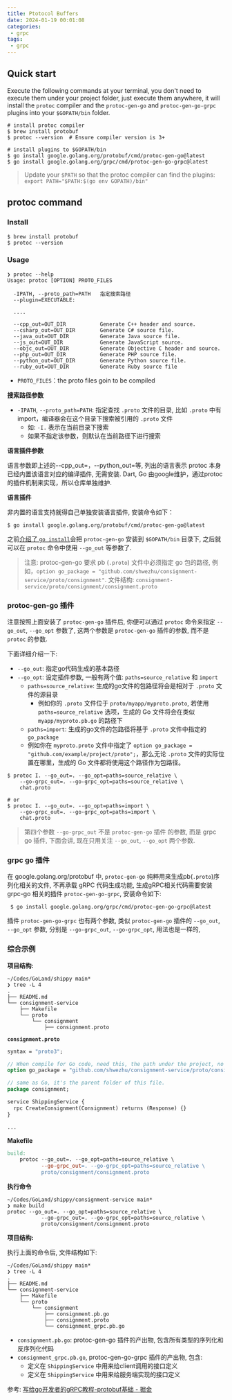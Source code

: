 ```yaml
---
title: Ptotocol Buffers
date: 2024-01-19 00:01:08
categories:
 - grpc
tags:
 - grpc
---
```


## Quick start

Execute the following commands at your terminal, you don't need to execute them under your project folder, just execute them anywhere, it will install the `protoc` compiler and the `protoc-gen-go` and `protoc-gen-go-grpc` plugins into your `$GOPATH/bin` folder.

```shell
# install protoc compiler
$ brew install protobuf
$ protoc --version  # Ensure compiler version is 3+

# install plugins to $GOPATH/bin
$ go install google.golang.org/protobuf/cmd/protoc-gen-go@latest
$ go install google.golang.org/grpc/cmd/protoc-gen-go-grpc@latest
```

> Update your `$PATH` so that the protoc compiler can find the plugins: `export PATH="$PATH:$(go env GOPATH)/bin"`

## protoc command

### Install

```shell
$ brew install protobuf
$ protoc --version
```

### Usage

```shell
❯ protoc --help
Usage: protoc [OPTION] PROTO_FILES

  -IPATH, --proto_path=PATH   指定搜索路径
  --plugin=EXECUTABLE:
  
  ....
 
  --cpp_out=OUT_DIR           Generate C++ header and source.
  --csharp_out=OUT_DIR        Generate C# source file.
  --java_out=OUT_DIR          Generate Java source file.
  --js_out=OUT_DIR            Generate JavaScript source.
  --objc_out=OUT_DIR          Generate Objective C header and source.
  --php_out=OUT_DIR           Generate PHP source file.
  --python_out=OUT_DIR        Generate Python source file.
  --ruby_out=OUT_DIR          Generate Ruby source file
```

- `PROTO_FILES`：the proto files goin to be compiled

**搜索路径参数**
- `-IPATH`, `--proto_path=PATH`: 指定查找 `.proto` 文件的目录, 比如 `.proto` 中有 import，编译器会在这个目录下搜索被引用的 `.proto` 文件
  - 如: `-I.` 表示在当前目录下搜索
  - 如果不指定该参数，则默认在当前路径下进行搜索

**语言插件参数**

语言参数即上述的--cpp_out=，--python_out=等, 列出的语言表示 protoc 本身已经内置该语言对应的编译插件, 无需安装. Dart, Go 由google维护，通过protoc的插件机制来实现，所以仓库单独维护. 

**语言插件**

非内置的语言支持就得自己单独安装语言插件, 安装命令如下：

```shell
$ go install google.golang.org/protobuf/cmd/protoc-gen-go@latest
```

之前[介绍了 `go install`](https://davidzhu.xyz/post/golang/basics/000-modules-env/)会把 `protoc-gen-go` 安装到 `$GOPATH/bin` 目录下, 之后就可以在 `protoc` 命令中使用 `--go_out` 等参数了. 

> 注意: protoc-gen-go 要求 pb (`.proto`) 文件中必须指定 go 包的路径, 例如，`option go_package = "github.com/shwezhu/consignment-service/proto/consignment"`. 
> 文件结构: `consignment-service/proto/consignment/consignment.proto` 

### protoc-gen-go 插件

注意按照上面安装了 `protoc-gen-go` 插件后, 你便可以通过 `protoc` 命令来指定 `--go_out`, `--go_opt` 参数了, 这两个参数是 `protoc-gen-go` 插件的参数, 而不是 `protoc` 的参数.

下面详细介绍一下:

- `--go_out`: 指定go代码生成的基本路径
- `--go_opt`: 设定插件参数, 一般有两个值: `paths=source_relative` 和 `import`
  - `paths=source_relative`: 生成的go文件的包路径将会是相对于 `.proto` 文件的源目录
    - 例如你的 `.proto` 文件位于 `proto/myapp/myproto.proto`, 若使用 `paths=source_relative` 选项，生成的 Go 文件将会在类似 `myapp/myproto.pb.go` 的路径下
  - `paths=import`: 生成的go文件的包路径将基于 `.proto` 文件中指定的 `go_package`
  - 例如你在 `myproto.proto` 文件中指定了 `option go_package = "github.com/example/project/proto";`，那么无论 `.proto` 文件的实际位置在哪里，生成的 Go 文件都将使用这个路径作为包路径。

```shell
$ protoc I. --go_out=. --go_opt=paths=source_relative \
    --go-grpc_out=. --go-grpc_opt=paths=source_relative \
    chat.proto

# or
$ protoc I. --go_out=. --go_opt=paths=import \
    --go-grpc_out=. --go-grpc_opt=paths=import \
    chat.proto
```

> 第四个参数 `--go-grpc_out` 不是 `protoc-gen-go` 插件 的参数, 而是 grpc go 插件, 下面会讲, 现在只用关注 `--go_out`, `--go_opt` 两个参数. 

### grpc go 插件

在 google.golang.org/protobuf 中, `protoc-gen-go` 纯粹用来生成pb(`.proto`)序列化相关的文件, 不再承载 gRPC 代码生成功能, 生成gRPC相关代码需要安装 grpc-go 相关的插件 `protoc-gen-go-grpc`, 安装命令如下:

```shell
 $ go install google.golang.org/grpc/cmd/protoc-gen-go-grpc@latest
```

插件 `protoc-gen-go-grpc` 也有两个参数, 类似 `protoc-gen-go` 插件的 `--go_out`, `--go_opt` 参数, 分别是 `--go-grpc_out`, `--go-grpc_opt`, 用法也是一样的,

### 综合示例

**项目结构:**

```shell
~/Codes/GoLand/shippy main*
❯ tree -L 4
.
├── README.md
└── consignment-service
    ├── Makefile
    └── proto
        └── consignment
            ├── consignment.proto
```

**`consignment.proto`**

```protobuf
syntax = "proto3";

// When compile for Go code, need this, the path under the project, no project folder name
option go_package = "github.com/shwezhu/consignment-service/proto/consignment";

// same as Go, it's the parent folder of this file.
package consignment;

service ShippingService {
  rpc CreateConsignment(Consignment) returns (Response) {}
}

...

```

**Makefile**

```makefile
build:
	protoc --go_out=. --go_opt=paths=source_relative \
	  	   --go-grpc_out=. --go-grpc_opt=paths=source_relative \
	  	   proto/consignment/consignment.proto
```

**执行命令**

```shell
~/Codes/GoLand/shippy/consignment-service main*
❯ make build
protoc --go_out=. --go_opt=paths=source_relative \
	  	   --go-grpc_out=. --go-grpc_opt=paths=source_relative \
	  	   proto/consignment/consignment.proto
```

**项目结构:**

执行上面的命令后, 文件结构如下:

```shell
~/Codes/GoLand/shippy main*
❯ tree -L 4
.
├── README.md
└── consignment-service
    ├── Makefile
    └── proto
        └── consignment
            ├── consignment.pb.go
            ├── consignment.proto
            └── consignment_grpc.pb.go
```


- `consignment.pb.go`: protoc-gen-go 插件的产出物, 包含所有类型的序列化和反序列化代码
- `consignment_grpc.pb.go`, protoc-gen-go-grpc 插件的产出物, 包含:
  - 定义在 `ShippingService` 中用来给client调用的接口定义
  - 定义在 `ShippingService` 中用来给服务端实现的接口定义

参考: [写给go开发者的gRPC教程-protobuf基础 - 掘金](https://juejin.cn/post/7191008929986379836)
